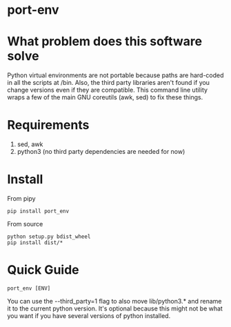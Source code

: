 port-env
===================================

# What problem does this software solve

Python virtual environments are not portable because paths are hard-coded in all the scripts at /bin. Also, the third party libraries aren't found if you change versions even if they are compatible.
This command line utility wraps a few of the main GNU coreutils (awk, sed) to fix these things.

# Requirements

1. sed, awk
2. python3 (no third party dependencies are needed for now)

# Install
From pipy

    pip install port_env

From source

    python setup.py bdist_wheel
    pip install dist/*

# Quick Guide

    port_env [ENV]

You can use the --third_party=1 flag to also move lib/python3.* and rename it to the current python version. It's optional because this might not be what you want if you have several versions of python installed.
